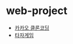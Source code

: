 # web-project

- [카카오 클론코딩](https://github.com/HWANBINYOO/web-project/tree/main/kakao)
- [타자게임](https://github.com/HWANBINYOO/web-project/tree/main/%EA%B7%B8%EB%A6%BC%ED%8D%BC%EC%A6%90)
